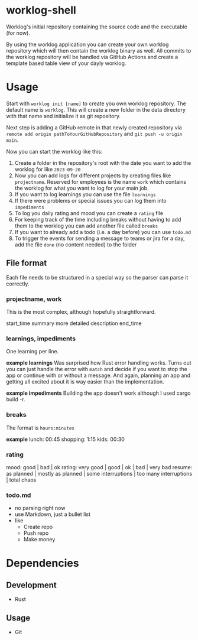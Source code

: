 # worklog-shell
Worklog's initial repository containing the source code and the executable (for now).

By using the worklog application you can create your own worklog repository which will then contain the worklog binary as well.
All commits to the worklog repository will be handled via GitHub Actions and create a template based table view of your dayly worklog. 

# Usage
Start with `worklog init [name]` to create you own worklog repository. The default name is `worklog`. 
This will create a new folder in the data directory with that name and initialize it as git repository.

Next step is adding a GitHub remote in that newly created repository via `remote add origin pathToYourGitHubRepository` and `git push -u origin main`.

Now you can start the worklog like this:
1. Create a folder in the repository's root with the date you want to add the worklog for like `2023-09-20`
2. Now you can add logs for different projects by creating files like `projectname`. 
Reserved for employees is the name `work` which contains the worklog for what you want to log for your main job.
3. If you want to log learnings you can use the file `learnings`
4. If there were problems or special issues you can log them into `impediments`
5. To log you daily rating and mood you can create a `rating` file
6. For keeping track of the time including breaks without having to add them to the worklog you can add another file called `breaks`
7. If you want to already add a todo (i.e. a day before) you can use `todo.md`
8. To trigger the events for sending a message to teams or jira for a day, add the file `done` (no content needed) to the folder

## File format
Each file needs to be structured in a special way so the parser can parse it correctly.

### projectname, work
This is the most complex, although hopefully straightforward.

start_time
summary
more detailed description
end_time

### learnings, impediments
One learning per line.

__example learnings__
Was surprised how Rust error handling works. Turns out you can just handle the error with `match` and decide if you want to stop the app or continue with or without a message.
And again, planning an app and getting all excited about it is way easier than the implementation. 

__example impediments__
Building the app doesn't work although I used cargo build -r.

### breaks
The format is `hours:minutes`

__example__
lunch: 00:45
shopping: 1:15
kids: 00:30

### rating
mood: good | bad | ok
rating: very good | good | ok | bad | very bad
resume: as planned | mostly as planned | some interruptions | too many interruptions | total chaos

### todo.md
- no parsing right now
- use Markdown, just a bullet list
- like
    - Create repo
    - Push repo
    - Make money


# Dependencies
## Development
- Rust

## Usage
- Git
